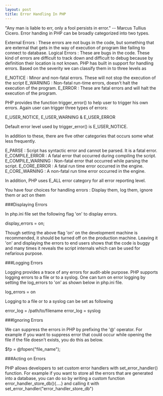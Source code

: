 ```yaml
---
layout: post
title: Error Handling In PHP
---
```


"Any man is liable to err, only a fool persists in error." -- Marcus Tullius Cicero. Error handing in PHP can be broadly categorized into two types.
 
External Errors : These errors are not bugs in the code, but something that are external that gets in the way of execution of program like failing to connect to database.
Logical Errors  : These are bugs in the code. These kind of errors are difficult to track down and difficult to debug because by definition their location is not known.
PHP has built in support for handling errors. Based on the severity we can classify them in to three levels as
 
E_NOTICE     :  Minor and non-fatal errors. These will not stop the execution of the script
E_WARNING    : 	Non-fatal run-time errors, doesn't halt the execution of the program.
E_ERROR      : 	These are fatal errors and will halt the execution of the program.
 
PHP provides the function trigger_error() to help user to trigger his own errors. Again user can trigger three types of errors:
 
E_USER_NOTICE, E_USER_WARNING & E_USER_ERROR
 
Default error level used by trigger_error() is E_USER_NOTICE.
 
In addition to these, there are five other categories that occurs some what less frequently.
 
E_PARSE				:   Script has syntactic error and cannot be parsed. It is a fatal error.
E_COMPILE_ERROR     :   A fatal error that occurred during compiling the script.
E_COMPILE_WARNING 	:   Non-fatal error that occurred while parsing the script.
E_CORE_ERROR        :   A fatal run time error occurred in the engine. 
E_CORE_WARNING      :   A non-fatal run time error occurred in the engine.
 
In addition, PHP uses E_ALL error category for all error reporting level.
 
You have four choices for handling errors : Display them, log them, ignore them or act on them
 
###Displaying Errors 

In php.ini file set the following flag 'on' to display errors.
 
display_errors = on;
 
Though setting the above flag 'on' on the development machine is recommended, it should be turned off on the production machine. Leaving it 'on' and displaying the errors to end users shows that the code is buggy and many times it reveals the script internals which can be used for nefarious purpose.
 
###Logging Errors

Logging provides a trace of any errors for audit-able purpose. PHP supports logging errors to a file or to a syslog. One can turn on error logging by setting the log_errors to 'on' as shown below in php.ini file.
 
log_errors = on
 
Logging to a file or to a syslog can be set as following
 
error_log = /path/to/filename
error_log = syslog
 
###Ignoring Errors

We can suppress the errors in PHP by prefixing the '@' operator. For example if you want to suppress error that could occur while opening the file if the file doesn't exists, you do this as below.
 
$fp = @fopen("file_name");
 
###Acting on Errors

PHP allows developers to set custom error handlers with set_error_handler() function. For example if you want to store all the errors that are generated into a database, you can do so by writing a custom function error_handler_store_db(){....} and calling it with set_error_handler("error_handler_store_db")